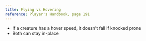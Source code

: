 ```yaml
---
title: Flying vs Hovering
reference: Player's Handbook, page 191
---
```


- If a creature has a hover speed, it doesn't fall if knocked prone
- Both can stay in-place
